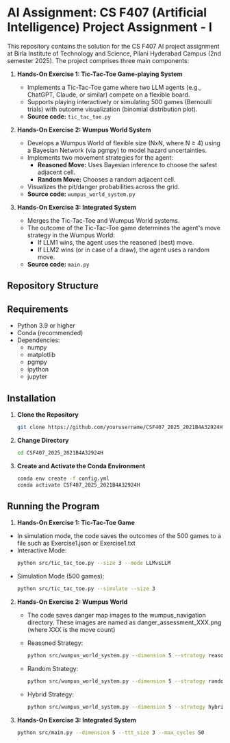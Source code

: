 # AI Assignment: CS F407 (Artificial Intelligence) Project Assignment - I

This repository contains the solution for the CS F407 AI project assignment at Birla Institute of Technology and Science, Pilani Hyderabad Campus (2nd semester 2025). The project comprises three main components:

1. **Hands-On Exercise 1: Tic-Tac-Toe Game-playing System**
   - Implements a Tic-Tac-Toe game where two LLM agents (e.g., ChatGPT, Claude, or similar) compete on a flexible board.
   - Supports playing interactively or simulating 500 games (Bernoulli trials) with outcome visualization (binomial distribution plot).
   - **Source code:** `tic_tac_toe.py`

2. **Hands-On Exercise 2: Wumpus World System**
   - Develops a Wumpus World of flexible size (NxN, where N ≥ 4) using a Bayesian Network (via pgmpy) to model hazard uncertainties.
   - Implements two movement strategies for the agent:
     - **Reasoned Move:** Uses Bayesian inference to choose the safest adjacent cell.
     - **Random Move:** Chooses a random adjacent cell.
   - Visualizes the pit/danger probabilities across the grid.
   - **Source code:** `wumpus_world_system.py` 

3. **Hands-On Exercise 3: Integrated System**
   - Merges the Tic-Tac-Toe and Wumpus World systems.
   - The outcome of the Tic-Tac-Toe game determines the agent's move strategy in the Wumpus World:
     - If LLM1 wins, the agent uses the reasoned (best) move.
     - If LLM2 wins (or in case of a draw), the agent uses a random move.
   - **Source code:** `main.py`

## Repository Structure


## Requirements

- Python 3.9 or higher
- Conda (recommended)
- Dependencies:
  - numpy
  - matplotlib
  - pgmpy
  - ipython
  - jupyter

## Installation

1. **Clone the Repository**
   ```bash
   git clone https://github.com/yourusername/CSF407_2025_2021B4A32924H.git
   ```
   
2. **Change Directory**
   ```bash
   cd CSF407_2025_2021B4A32924H
   ```

3. **Create and Activate the Conda Environment**
   ```bash
   conda env create -f config.yml
   conda activate CSF407_2025_2021B4A32924H
   ```


## Running the Program

   1. **Hands-On Exercise 1: Tic-Tac-Toe Game**
   - In simulation mode, the code saves the outcomes of the 500 games to a file such as Exercise1.json or Exercise1.txt  
   - Interactive Mode:  
     ```bash
     python src/tic_tac_toe.py --size 3 --mode LLMvsLLM
     ```
   - Simulation Mode (500 games):  
     ```bash
     python src/tic_tac_toe.py --simulate --size 3
     ```

   

2. **Hands-On Exercise 2: Wumpus World**
   - The code saves danger map images to the wumpus_navigation directory. These images are named as danger_assessment_XXX.png (where XXX is the move count)

   - Reasoned Strategy:  
     ```bash
     python src/wumpus_world_system.py --dimension 5 --strategy reasoned
     ```
   - Random Strategy:  
     ```bash
     python src/wumpus_world_system.py --dimension 5 --strategy random
     ```
   - Hybrid Strategy:  
     ```bash
     python src/wumpus_world_system.py --dimension 5 --strategy hybrid
     ```

   

3. **Hands-On Exercise 3: Integrated System**  
   ```bash
   python src/main.py --dimension 5 --ttt_size 3 --max_cycles 50



